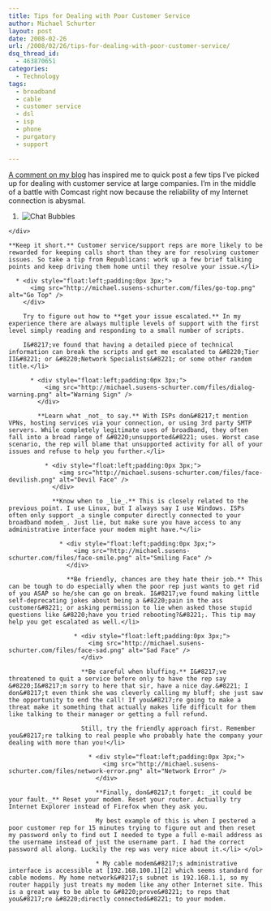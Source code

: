 ```yaml
---
title: Tips for Dealing with Poor Customer Service
author: Michael Schurter
layout: post
date: 2008-02-26
url: /2008/02/26/tips-for-dealing-with-poor-customer-service/
dsq_thread_id:
  - 463870651
categories:
  - Technology
tags:
  - broadband
  - cable
  - customer service
  - dsl
  - isp
  - phone
  - purgatory
  - support

---
```

[A comment on my blog][1] has inspired me to quick post a few tips I&#8217;ve picked up for dealing with customer service at large companies. I&#8217;m in the middle of a battle with Comcast right now because the reliability of my Internet connection is abysmal.

  1. <div style="float:left;padding:0px 3px;">
      <img src="http://michael.susens-schurter.com/files/internet-group-chat.png" alt="Chat Bubbles" />
    </div>
    
    **Keep it short.** Customer service/support reps are more likely to be rewarded for keeping calls short than they are for resolving customer issues. So take a tip from Republicans: work up a few brief talking points and keep driving them home until they resolve your issue.</li> 
    
      * <div style="float:left;padding:0px 3px;">
          <img src="http://michael.susens-schurter.com/files/go-top.png" alt="Go Top" />
        </div>
        
        Try to figure out how to **get your issue escalated.** In my experience there are always multiple levels of support with the first level simply reading and responding to a small number of scripts.
  
        I&#8217;ve found that having a detailed piece of technical information can break the scripts and get me escalated to &#8220;Tier II&#8221; or &#8220;Network Specialists&#8221; or some other random title.</li> 
        
          * <div style="float:left;padding:0px 3px;">
              <img src="http://michael.susens-schurter.com/files/dialog-warning.png" alt="Warning Sign" />
            </div>
            
            **Learn what _not_ to say.** With ISPs don&#8217;t mention VPNs, hosting services via your connection, or using 3rd party SMTP servers. While completely legitimate uses of broadband, they often fall into a broad range of &#8220;unsupported&#8221; uses. Worst case scenario, the rep will blame that unsupported activity for all of your issues and refuse to help you further.</li> 
            
              * <div style="float:left;padding:0px 3px;">
                  <img src="http://michael.susens-schurter.com/files/face-devilish.png" alt="Devil Face" />
                </div>
                
                **Know when to _lie_.** This is closely related to the previous point. I use Linux, but I always say I use Windows. ISPs often only support _a single computer directly connected to your broadband modem_. Just lie, but make sure you have access to any administrative interface your modem might have.*</li> 
                
                  * <div style="float:left;padding:0px 3px;">
                      <img src="http://michael.susens-schurter.com/files/face-smile.png" alt="Smiling Face" />
                    </div>
                    
                    **Be friendly, chances are they hate their job.** This can be tough to do especially when the poor rep just wants to get rid of you ASAP so he/she can go on break. I&#8217;ve found making little self-deprecating jokes about being a &#8220;pain in the ass customer&#8221; or asking permission to lie when asked those stupid questions like &#8220;have you tried rebooting?&#8221;. This tip may help you get escalated as well.</li> 
                    
                      * <div style="float:left;padding:0px 3px;">
                          <img src="http://michael.susens-schurter.com/files/face-sad.png" alt="Sad Face" />
                        </div>
                        
                        **Be careful when bluffing.** I&#8217;ve threatened to quit a service before only to have the rep say &#8220;I&#8217;m sorry to here that sir, have a nice day.&#8221; I don&#8217;t even think she was cleverly calling my bluff; she just saw the opportunity to end the call! If you&#8217;re going to make a threat make it something that actually makes life difficult for them like talking to their manager or getting a full refund.
  
                        Still, try the friendly approach first. Remember you&#8217;re talking to real people who probably hate the company your dealing with more than you!</li> 
                        
                          * <div style="float:left;padding:0px 3px;">
                              <img src="http://michael.susens-schurter.com/files/network-error.png" alt="Network Error" />
                            </div>
                            
                            **Finally, don&#8217;t forget: _it could be your fault._** Reset your modem. Reset your router. Actually try Internet Explorer instead of Firefox when they ask you.
  
                            My best example of this is when I pestered a poor customer rep for 15 minutes trying to figure out and then reset my password only to find out I needed to type a full e-mail address as the username instead of just the username part. I had the correct password all along. Luckily the rep was very nice about it.</li> </ol> 
                            
                            * My cable modem&#8217;s administrative interface is accessible at [192.168.100.1][2] which seems standard for cable modems. My home network&#8217;s subnet is 192.168.1.1, so my router happily just treats my modem like any other Internet site. This is a great way to be able to &#8220;prove&#8221; to reps that you&#8217;re &#8220;directly connected&#8221; to your modem.

 [1]: http://michael.susens-schurter.com/blog/2006/06/15/i-hate-sbc-and-att/#comment-26744
 [2]: http://192.168.100.1